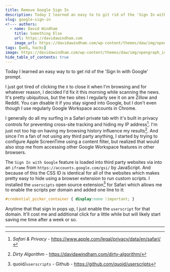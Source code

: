 ```yaml
---
title: Remove Google Sign In
description: Today I learned an easy to to git rid of the 'Sign In with Google' prompt.
slug: google-sign-in
<!--- authors:
  - name: David Windham
    title: Something Else
    url: https://davidawindham.com
    image_url: https://davidawindham.com/wp-content/themes/daw/img/opengraph_image.jpg -->
tags: [web, hacks]
image: https://davidawindham.com/wp-content/themes/daw/img/opengraph_image.jpg
hide_table_of_contents: true
---
```


Today I learned an easy way to to get rid of the 'Sign In with Google' prompt.

<!--truncate-->

I just got tired of clicking the `X` to close it when I'm browsing and for whatever reason, I decided I'd fix it this morning while scanning the news. It's pretty ubiquitous, but the two sites I regularly see it on are Zillow and Reddit. You can disable it if you stay signed into Google, but I don't even though I use regularly Google Workspace accounts in Chrome.

I generally do all my surfing in a Safari private tab with it's built in privacy controls for preventing cross-site tracking and hiding my IP address[^1]. I'm just not too hip on having my browsing history influence my results[^2]. And since I'm a fan of not using any third party anything, I started by trying to configure Apple ScreenTime using a content filter, but realized that would also stop me from accessing other Google Workspace features in other browsers.

The `Sign In with Google` feature is loaded into third party websites via into an `iframe` from `https://accounts.google.com/gsi/` by JavaScript. And because of this the CSS ID is identical for all of the websites which makes pretty easy to hide using a browser extension to run custom scripts. I installed the `userscipts` open source extension[^3] for Safari which allows me to enable the scripts per domain and added one line to it:

```css
#credential_picker_container { display:none !important; }
```

Anytime that that sign in pops up, I just enable the `userscript` for that domain. It'll cost me and additional click for a little while but will likely start saving me time after a week or so.

---

[^1]: _Safari & Privacy_ - https://www.apple.com/legal/privacy/data/en/safari/
[^2]: _Dirty Algorithm_ - https://davidawindham.com/dirty-algorithm/
[^3]: quoid/`userscripts` - Github - https://github.com/quoid/userscripts